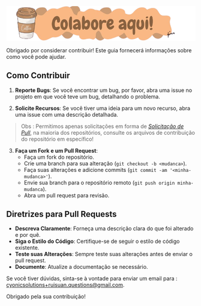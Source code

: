 <img src="https://raw.githubusercontent.com/ruisuan/ruisuan/main/img/donate/pt-br.png" alt="png file">
<p>

Obrigado por considerar contribuir! Este guia fornecerá informações sobre como você pode ajudar.

## Como Contribuir

1. **Reporte Bugs**: Se você encontrar um bug, por favor, abra uma issue no projeto em que você teve um bug, detalhando o problema.

2. **Solicite Recursos**: Se você tiver uma ideia para um novo recurso, abra uma issue com uma descrição detalhada.
> Obs : Permitimos apenas solicitações em forma de [*Solicitação de Pull*](https://docs.github.com/pt/pull-requests/collaborating-with-pull-requests/proposing-changes-to-your-work-with-pull-requests/about-pull-requests), na maioria dos repositórios, consulte os arquivos de contribuição do repositório em específico!

3. **Faça um Fork e um Pull Request**:
   - Faça um fork do repositório.
   - Crie uma branch para sua alteração (`git checkout -b <mudanca>`).
   - Faça suas alterações e adicione commits (`git commit -am '<minha-mudanca>'`).
   - Envie sua branch para o repositório remoto (`git push origin minha-mudanca`).
   - Abra um pull request para revisão.

## Diretrizes para Pull Requests

- **Descreva Claramente**: Forneça uma descrição clara do que foi alterado e por quê.
- **Siga o Estilo do Código**: Certifique-se de seguir o estilo de código existente.
- **Teste suas Alterações**: Sempre teste suas alterações antes de enviar o pull request.
- **Documente**: Atualize a documentação se necessário.

Se você tiver dúvidas, sinta-se à vontade para  enviar um email para : cyonicsolutions+ruisuan.questions@gmail.com.

Obrigado pela sua contribuição!